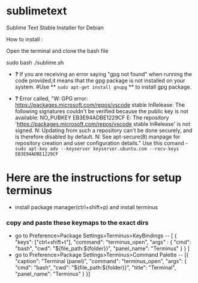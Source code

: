 # sublimetext
Sublime Text Stable Installer for Debian

How to install :

  Open the terminal and clone the bash file
  
  sudo bash ./sublime.sh
  
- **?** If you are receiving an error saying "gpg not found" when running the code provided,it means that the gpg package is not installed on your system.
#Use ** ``` sudo apt-get install gnupg ``` ** to install gpg package.

- **?** Error called, "W: GPG error: https://packages.microsoft.com/repos/vscode stable InRelease: The following signatures couldn't be verified because the public key is not available: NO_PUBKEY EB3E94ADBE1229CF
E: The repository 'https://packages.microsoft.com/repos/vscode stable InRelease' is not signed.
N: Updating from such a repository can't be done securely, and is therefore disabled by default.
N: See apt-secure(8) manpage for repository creation and user configuration details."
Use this comand - ``` sudo apt-key adv --keyserver keyserver.ubuntu.com --recv-keys EB3E94ADBE1229CF ```

# Here are the instructions for setup terminus
- install package manager(ctrl+shift+p) and install terminus
### copy and paste these keymaps to the exact dirs
- go to Preference>Package Settings>Terminus>KeyBindings
-- [
   {
       "keys": ["ctrl+shift+t"],
       "command": "terminus_open",
       "args" : {
           "cmd": "bash",
           "cwd": "${file_path:${folder}}",
           "panel_name": "Terminus"
       }
   }
]
- go to Preference>Package Settings>Terminus>Command Palette
-- [{
    "caption": "Terminal (panel)",
    "command": "terminus_open",
    "args": {
        "cmd": "bash",
        "cwd": "${file_path:${folder}}",
        "title": "Terminal",
        "panel_name": "Terminus"
    }
}]
